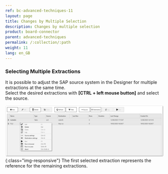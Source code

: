```yaml
---
ref: bc-advanced-techniques-11
layout: page
title: Changes by Multiple Selection
description: Changes by multiple selection
product: board-connector
parent: advanced-techniques
permalink: /:collection/:path
weight: 11
lang: en_GB
---
```

### Selecting Multiple Extractions
It is possible to adjust the SAP source system in the Designer for multiple extractions at the same time. <br>
Select the desired extractions with **[CTRL + left mouse button]** and select the source. 

 ![Multiple_Selection](/img/content/multiple_selection.png ){:class="img-responsive"}
The first selected extraction represents the reference for the remaining extractions. <br>

